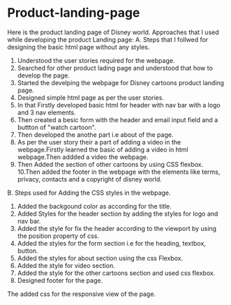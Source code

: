 # Product-landing-page
Here is the product landing page of Disney world.
Approaches that I used while developing the product Landing page:
  A. Steps that I follwed for designing the basic html page without any styles.
  1. Understood the user stories required for the webpage.
  2. Searched for other product lading page and understood that how to develop the page.
  3. Started the develping the webpage for Disney cartoons product landing page.
  4. Designed simple html page as per the user stories.
  5. In that Firstly developed basic html for header with nav bar with a logo and 3 nav elements.
  6. Then created a besic form with the header and email input field and a buttton of "watch cartoon".
  7. Then developed the anothe part i.e about of the page.
  8. As per the user story their a part of adding a video in the webpage.Firstly learned the basic of adding a video in html webpage.Then addded a video the webpage.
  9. Then Added the section of other cartoons by using CSS flexbox.
  10.Then  added the footer in the webpage with the elements like terms, privacy, contacts and a copyright of disney world.
  
  B. Steps used for Adding the CSS styles in the webpage.

  1. Added the backgound color as according for the title.
  2. Added Styles for the header section by adding the styles for logo and nav bar.
  3. Added the style for fix the header according to the viewport by using the position property of css.
  4. Added the styles for the form section i.e for the heading, textbox, button.
  5. Added the styles for about section using the css Flexbox.
  6. Added the style for video section.
  7. Added the style for the other cartoons section and used css flexbox.
  8. Designed footer for the page.
  
  The added css for the responsive view of the page.
